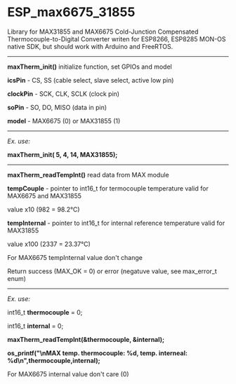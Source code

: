 # ESP_max6675_31855
Library for MAX31855 and MAX6675 Cold-Junction Compensated Thermocouple-to-Digital Converter  writen for ESP8266, ESP8285 MON-OS native SDK, but should work with Arduino and FreeRTOS.

**************************************

**maxTherm_init()** initialize function, set GPIOs and model

**icsPin** - CS, SS (cable select, slave select, active low pin)

**clockPin** - SCK, CLK, SCLK (clock pin)

**soPin** - SO, DO, MISO (data in pin) 

**model** - MAX6675 (0) or MAX31855 (1)

**************************************

*Ex. use:*

**maxTherm_init( 5,  4,  14, MAX31855);**

**************************************

**maxTherm_readTempInt()** read data from MAX module

**tempCouple** - pointer to int16_t for termocouple temperature valid for MAX6675 and MAX31855

value x10 (982 = 98.2°C)

**tempInternal** - pointer to int16_t for internal reference temperature valid for MAX31855

value x100 (2337 = 23.37°C)

For MAX6675 tempInternal value don't change

Return success (MAX_OK = 0) or error (negatuve value, see max_error_t enum)

**************************************

*Ex. use:*

int16_t **thermocouple** = 0;

int16_t **internal** = 0;

**maxTherm_readTempInt(&thermocouple, &internal);**

**os_printf("\nMAX  temp. thermocouple: %d, temp. interneal: %d\n",thermocouple,internal);**

For MAX6675 internal value don't care (0)

